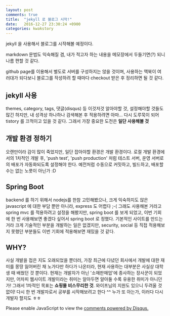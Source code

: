 ```yaml
---
layout: post
comments: true
title:  "jekyll 로 블로그 시작!"
date:   2016-12-27 23:30:24 +0900
categories: kwakstory
---
```


jekyll 을 사용해서 블로그를 시작해볼 예정이다.

markdown 문법도 익숙해질 겸, 내가 적고자 하는 내용을 메모장에서 두들기면(?) 되니 나름 편할 것 같다.

github page를 이용해서 별도로 서버를 구성하지는 않을 것이며, 
사용하는 맥북이 여러대가 되다보니 블로그를 작성하려 할 때마다 checkout 받은 후 정리하면 될 것 같다.



jekyll 사용
----------

themes, category, tags, 댓글(disqus) 등 이것저것 알아야할 것, 설정해야할 것들도 많긴 하지만, 
내 성격상 하나하나 검색해본 후 적용하려면 아마... 다시 도루묵이 되어 tistory 를 끄적이고 있을 것 같다.
그래서 가장 중요한 도전은 __일단 사용해볼 것__


개발 환경 정하기
------------

오랜만이라 감이 많이 죽었지만, 일단 잡아야할 환경은 개발 환경이다.
로컬 개발 환경에서의 1차적인 개발 후, 'push test', 'push production' 처럼 테스트 서버, 운영 서버로의 배포가 자동화되도록 설정해야 한다.
예전처럼 수동으로 커밋하고, 빌드하고, 배포할 수는 없는 노릇이 아닌가 :D


Spring Boot
-----------

backend 를 하기 위해서 nodejs를 한참 고민해봤으나, 크게 익숙하지도 않은 javascript 에 대한 부담 뿐만 아니라, express 도 어렵다 ;-(
그래도 사용해본 거라고 spring mvc 를 적용하려고 설정을 해봤지만, spring boot 를 보게 되었고, 이번 기회에 한 번 사용해보면 좋겠다 싶어서 
spring boot 로 정했다. 기본적인 사이트를 만드는 거라 크게 기술적인 부분을 개발하는 일은 없겠지만, security, social 등 직접 적용해보지
못했던 부분들도 이번 기회에 적용해보면 재밌을 것 같다.


WHY?
----

사실 개발을 접은 지도 오래되었을 뿐더러, 가장 최근에 다녔던 회사에서 개발에 대한 재미를 몽땅 잃어버린 채 노가다만 하다가 나온터라, 현재 사용하는 
대부분은 사실상 대학생 때 배웠던 것 뿐이다. 현재는 개발자가 아닌 '소매판매업'에 종사하는 장사꾼이 되었지만, 어차피 웹사이트 개발이라는 취미는
알아두면 알아둘 수록 유용한 취미가 아니던가! 그래서 1차적인 목표는 **쇼핑몰 비스무리한 것**. 와이프님의 지원도 있으니 두려울 것 없이! 다시 한 번
개발자로서 공부를 시작해보려고 한다 ^^ 누가 또 아는가, 이러다 다시 개발자 할지도 ㅎㅎ

<div id="disqus_thread"></div>
<script>

/**
*  RECOMMENDED CONFIGURATION VARIABLES: EDIT AND UNCOMMENT THE SECTION BELOW TO INSERT DYNAMIC VALUES FROM YOUR PLATFORM OR CMS.
*  LEARN WHY DEFINING THESE VARIABLES IS IMPORTANT: https://disqus.com/admin/universalcode/#configuration-variables*/
/*
var disqus_config = function () {
this.page.url = PAGE_URL;  // Replace PAGE_URL with your page's canonical URL variable
this.page.identifier = PAGE_IDENTIFIER; // Replace PAGE_IDENTIFIER with your page's unique identifier variable
};
*/
(function() { // DON'T EDIT BELOW THIS LINE
var d = document, s = d.createElement('script');
s.src = '//kwakyc.disqus.com/embed.js';
s.setAttribute('data-timestamp', +new Date());
(d.head || d.body).appendChild(s);
})();
</script>
<noscript>Please enable JavaScript to view the <a href="https://disqus.com/?ref_noscript">comments powered by Disqus.</a></noscript>
